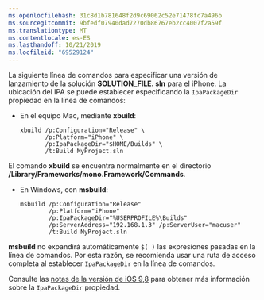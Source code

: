 ```yaml
---
ms.openlocfilehash: 31c8d1b781648f2d9c69062c52e71478fc7a496b
ms.sourcegitcommit: 9bfedf07940dad7270db86767eb2cc4007f2a59f
ms.translationtype: MT
ms.contentlocale: es-ES
ms.lasthandoff: 10/21/2019
ms.locfileid: "69529124"
---
```


La siguiente línea de comandos para especificar una versión de lanzamiento de la solución **SOLUTION_FILE. sln** para el iPhone. La ubicación del IPA se puede establecer especificando la `IpaPackageDir` propiedad en la línea de comandos:

- En el equipo Mac, mediante **xbuild**:

  ```
  xbuild /p:Configuration="Release" \ 
         /p:Platform="iPhone" \ 
         /p:IpaPackageDir="$HOME/Builds" \
         /t:Build MyProject.sln
  ```

El comando **xbuild** se encuentra normalmente en el directorio **/Library/Frameworks/mono.Framework/Commands**.

- En Windows, con **msbuild**:

  ```
  msbuild /p:Configuration="Release" 
          /p:Platform="iPhone" 
          /p:IpaPackageDir="%USERPROFILE%\Builds" 
          /p:ServerAddress="192.168.1.3" /p:ServerUser="macuser"  
          /t:Build MyProject.sln
  ```

**msbuild** no expandirá automáticamente `$( )` las expresiones pasadas en la línea de comandos. Por esta razón, se recomienda usar una ruta de acceso completa al establecer `IpaPackageDir` en la línea de comandos.

Consulte las [notas de la versión de iOS 9,8](https://github.com/xamarin/release-notes-archive/blob/master/release-notes/ios/xamarin.ios_9/xamarin.ios_9.8.md#new-msbuild-property-ipapackagedir-to-customize-ipa-output-location) para obtener más información sobre la `IpaPackageDir` propiedad.
